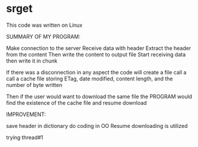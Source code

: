 # srget

This code was written on Linux

SUMMARY OF MY PROGRAM:

Make connection to the server
Receive data with header
Extract the header from the content
Then write the content to output file
Start receiving data then write it in chunk

If there was a disconnection in any aspect the code will
create a file call a call a cache file storing ETag, date
modified, content length, and the number of byte written

Then if the user would want to download the same file the PROGRAM
would find the existence of the cache file and resume download


IMPROVEMENT:

save header in dictionary
do coding in OO
Resume downloading is utilized

trying thread#1
